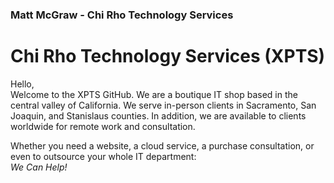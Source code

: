 
<link rel="stylesheet" href="https://use.fontawesome.com/releases/v5.6.1/css/all.css" integrity="sha384-gfdkjb5BdAXd+lj+gudLWI+BXq4IuLW5IT+brZEZsLFm++aCMlF1V92rMkPaX4PP" crossorigin="anonymous">

### Matt McGraw - Chi Rho Technology Services

# Chi Rho Technology Services (XPTS)

Hello,  
Welcome to the XPTS GitHub. We are a boutique IT shop based in the central valley of California. We serve in-person clients in Sacramento, San Joaquin, and Stanislaus counties. In addition, we are available to clients worldwide for remote work and consultation.

Whether you need a website, a cloud service, a purchase consultation, or even to outsource your whole IT department:<br>
*We Can Help!*




<i class="fas fa-play-circle"></i>

<!--
**chirhotech/chirhotech** is a ✨ _special_ ✨ repository because its `README.md` (this file) appears on your GitHub profile.

Here are some ideas to get you started:

- 🔭 I’m currently working on ...
- 🌱 I’m currently learning ...
- 👯 I’m looking to collaborate on ...
- 🤔 I’m looking for help with ...
- 💬 Ask me about ...
- 📫 How to reach me: ...
- 😄 Pronouns: ...
- ⚡ Fun fact: ...
-->
